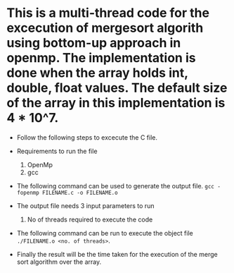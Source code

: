 # This is a multi-thread code for the excecution of mergesort algorith using bottom-up approach in openmp. The implementation is done when the array holds int, double, float values. The default size of the array in this implementation is 4 * 10^7.

* Follow the following steps to excecute the C file.

* Requirements to run the file
    1.  OpenMp
    2.  gcc
 
* The following command can be used to generate the output file.  ``` gcc -fopenmp FILENAME.c -o FILENAME.o ```
* The output file needs 3 input parameters to run
    1. No of threads required to execute the code
* The following command can be run to execute the object file ``` ./FILENAME.o <no. of threads> ```.
* Finally the result will be the time taken for the execution of the merge sort algorithm over the array.